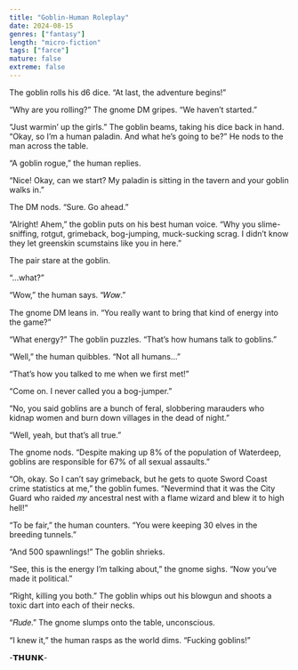 ```yaml
---
title: "Goblin-Human Roleplay"
date: 2024-08-15
genres: ["fantasy"]
length: "micro-fiction"
tags: ["farce"]
mature: false
extreme: false
---
```

The goblin rolls his d6 dice. “At last, the adventure begins!”

“Why are you rolling?” The gnome DM gripes. “We haven’t started.”

“Just warmin’ up the girls.” The goblin beams, taking his dice back in hand. “Okay, so I’m a human paladin. And what he’s going to be?” He nods to the man across the table.

“A goblin rogue,” the human replies.

“Nice! Okay, can we start? My paladin is sitting in the tavern and your goblin walks in.”

The DM nods. “Sure. Go ahead.”

“Alright! Ahem,” the goblin puts on his best human voice. “Why you slime-sniffing, rotgut, grimeback, bog-jumping, muck-sucking scrag. I didn’t know they let greenskin scumstains like you in here.”

The pair stare at the goblin.

“…what?”

“Wow,” the human says. “𝑊𝑜𝑤.”

The gnome DM leans in. “You really want to bring that kind of energy into the game?”

“What energy?” The goblin puzzles. “That’s how humans talk to goblins.”

“Well,” the human quibbles. “Not all humans…”

“That’s how you talked to me when we first met!”

“Come on. I never called you a bog-jumper.”

“No, you said goblins are a bunch of feral, slobbering marauders who kidnap women and burn down villages in the dead of night.”

“Well, yeah, but that’s all true.”

The gnome nods. “Despite making up 8% of the population of Waterdeep, goblins are responsible for 67% of all sexual assaults.”

“Oh, okay. So I can’t say grimeback, but he gets to quote Sword Coast crime statistics at me,” the goblin fumes. “Nevermind that it was the City Guard who raided 𝑚𝑦 ancestral nest with a flame wizard and blew it to high hell!”

“To be fair,” the human counters. “You were keeping 30 elves in the breeding tunnels.”

“And 500 spawnlings!” The goblin shrieks.

“See, this is the energy I’m talking about,” the gnome sighs. “Now you’ve made it political.”

“Right, killing you both.” The goblin whips out his blowgun and shoots a toxic dart into each of their necks.

“𝑅𝑢𝑑𝑒.” The gnome slumps onto the table, unconscious.

“I knew it,” the human rasps as the world dims. “Fucking goblins!”

-𝗧𝗛𝗨𝗡𝗞-